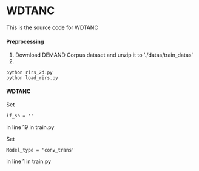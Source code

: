 # WDTANC
This is the source code for WDTANC

#### Preprocessing
  1. Download DEMAND Corpus dataset and unzip it to './datas/train_datas'
  2. 
   ```
   python rirs_2d.py
   python load_rirs.py
   ```
#### WDTANC
  Set 
  ```
  if_sh = ''
  ```
  in line 19 in train.py
  
  Set
  ```
  Model_type = 'conv_trans'
  ```
  in line 1 in train.py
